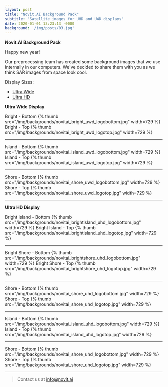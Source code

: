 ```yaml
---
layout: post
title: "Novit.AI Background Pack"
subtitle: "Satellite images for UHD and UWD displays"
date: 2020-01-01 13:23:13 -0000
background: '/img/posts/03.jpg'
---
```


**Novit.AI Background Pack**

<style type="text/css">
.postimg {
	width: 729px;
}
</style>

Happy new year!

Our preprocessing team has created some background images that we use internally in our computers. We've decided to share them with you as we think SAR images from space look cool.

Display Sizes:
- <a href="#uwd">Ultra Wide</a>
- <a href="#uhd">Ultra HD</a>

<a name="uwd" style="top:-90px; position: relative;"></a>
**Ultra Wide Display**

Bright - Bottom
{% thumb src="/img/backgrounds/novitai_bright_uwd_logobottom.jpg" width=729 %}
Bright - Top
{% thumb src="/img/backgrounds/novitai_bright_uwd_logotop.jpg" width=729 %}
<hr />
Island - Bottom
{% thumb src="/img/backgrounds/novitai_island_uwd_logobottom.jpg" width=729 %}
Island - Top
{% thumb src="/img/backgrounds/novitai_island_uwd_logotop.jpg" width=729 %}
<hr />
Shore - Bottom
{% thumb src="/img/backgrounds/novitai_shore_uwd_logobottom.jpg" width=729 %}
Shore - Top
{% thumb src="/img/backgrounds/novitai_shore_uwd_logotop.jpg" width=729 %}
<hr />

<a name="uhd" style="top:-90px; position: relative;"></a>
**Ultra HD Display**

Bright Island - Bottom
{% thumb src="/img/backgrounds/novitai_brightisland_uhd_logobottom.jpg" width=729 %}
Bright Island - Top
{% thumb src="/img/backgrounds/novitai_brightisland_uhd_logotop.jpg" width=729 %}
<hr />

Bright Shore - Bottom
{% thumb src="/img/backgrounds/novitai_brightshore_uhd_logobottom.jpg" width=729 %}
Bright Shore - Top
{% thumb src="/img/backgrounds/novitai_brightshore_uhd_logotop.jpg" width=729 %}
<hr />

Shore - Bottom
{% thumb src="/img/backgrounds/novitai_shore_uhd_logobottom.jpg" width=729 %}
Shore - Top
{% thumb src="/img/backgrounds/novitai_shore_uhd_logotop.jpg" width=729 %}
<hr />

Island - Bottom
{% thumb src="/img/backgrounds/novitai_island_uhd_logobottom.jpg" width=729 %}
Island - Top
{% thumb src="/img/backgrounds/novitai_island_uhd_logotop.jpg" width=729 %}
<hr />

Shore - Bottom
{% thumb src="/img/backgrounds/novitai_shore_uhd_logobottom.jpg" width=729 %}
Shore - Top
{% thumb src="/img/backgrounds/novitai_shore_uhd_logotop.jpg" width=729 %}
<hr />

> Contact us at [info@novit.ai][1]


[1]: mailto:info@novit.ai


<script type="text/javascript">
(function() {
  var links = document.getElementsByTagName('a');
  for (var i = 0; i < links.length; i++) {
    if (/^(https?:)?\/\//.test(links[i].getAttribute('href'))) {
      links[i].target = '_blank';
    }
  }
})();
</script>